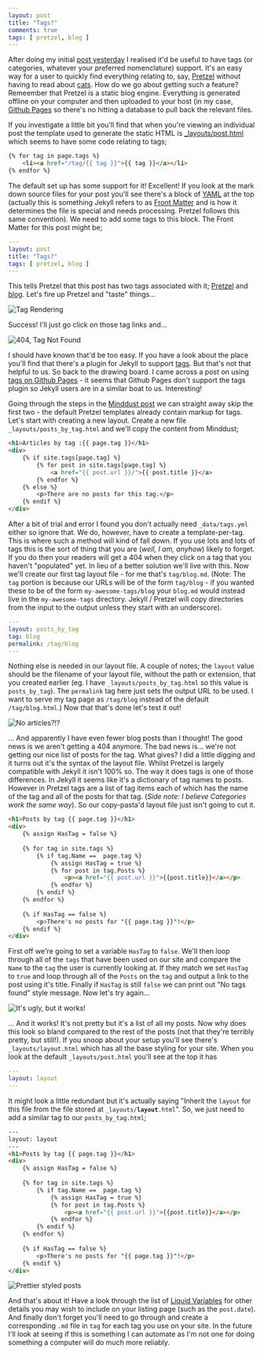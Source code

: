 ```yaml
--- 
layout: post
title: "Tags?"
comments: true
tags: [ pretzel, blog ]
---
```


After doing my initial [post yesterday](/2015/08/30/myfirstpost.html) I realised it'd be useful to have tags (or categories, whatever your preferred nomenclature) support. It's an easy way for a user to quickly find everything relating to, say, [Pretzel](/tag/pretzel) without having to read about [cats](/tag/cats). How do we go about getting such a feature? Remeember that Pretzel is a static blog engine. Everything is generated offline on your computer and then uploaded to your host (in my case, [Github Pages](https://pages.github.com) so there's no hitting a database to pull back the relevant files.

If you investigate a little bit you'll find that when you're viewing an individual post the template used to generate the static HTML is [_layouts/post.html](https://github.com/MrMDavidson/mrmdavidson.github.io/blob/a3b3e198dbecbbe6e86893ab0276963eb694cf70/_layouts/post.html) which seems to have some code relating to tags;

````html
{% for tag in page.tags %}
	<li><a href="/tag/{{ tag }}">{{ tag }}</a></li>
{% endfor %}
````

The default set up has some support for it! Excellent! If you look at the mark down source files for your post you'll see there's a block of [YAML](http://yaml.org) at the top (actually this is something Jekyll refers to as [Front Matter](http://jekyllrb.com/docs/frontmatter/) and is how it determines the file is special and needs processing. Pretzel follows this same convention). We need to add some tags to this block. The Front Matter for this post might be;

````yaml
---
layout: post
title: "Tags?"
tags: [ pretzel, blog ]
---
````

This tells Pretzel that this post has two tags associated with it; [Pretzel](/tag/pretzel) and [blog](/tag/blog). Let's fire up Pretzel and "taste" things...

![Tag Rendering](/img/posts/2015-08-31-tags/not-working-tags.png "Tag Rendering")

Success! I'll just go click on those tag links and...

![404, Tag Not Found](/img/posts/2015-08-31-tags/404-tag-not-found.png "Tag Not Found")

I should have known that'd be too easy. If you have a look about the place you'll find that there's a plugin for Jekyll to support [tags](http://jekyllrb.com/docs/plugins/#tags). But that's not that helpful to us. So back to the drawing board. I came across a post on using [tags on Github Pages](http://www.minddust.com/post/tags-and-categories-on-github-pages/) - it seems that Github Pages don't support the tags plugin so Jekyll users are in a similar boat to us. Interesting!

Going through the steps in the [Minddust post](http://www.minddust.com/post/tags-and-categories-on-github-pages/) we can straight away skip the first two - the default Pretzel templates already contain markup for tags. Let's start with creating a new layout. Create a new file `_layouts/posts_by_tag.html` and we'll copy the content from Minddust;

````html
<h1>Articles by tag :{{ page.tag }}</h1>
<div>
    {% if site.tags[page.tag] %}
        {% for post in site.tags[page.tag] %}
            <a href="{{ post.url }}/">{{ post.title }}</a>
        {% endfor %}
    {% else %}
        <p>There are no posts for this tag.</p>
    {% endif %}
</div>
````

After a bit of trial and error I found you don't actually need `_data/tags.yml` either so ignore that. We do, however, have to create a template-per-tag. This is where such a method will kind of fall down. If you use lots and lots of tags this is the sort of thing that you are (*well, I am, anyhow*) likely to forget. If you do then your readers will get a 404 when they click on a tag that you haven't "populated" yet. In lieu of a better solution we'll live with this. Now we'll create our first tag layout file - for me that's `tag/blog.md`. (Note: The `tag` portion is because our URLs will be of the form `tag/blog` - if you wanted these to be of the form `my-awesome-tags/blog` your `blog.md` would instead live in the `my-awesome-tags` directory. Jekyll / Pretzel will copy directories from the input to the output unless they start with an underscore).

````yaml
---
layout: posts_by_tag
tag: blog
permalink: /tag/blog
---
````

Nothing else is needed in our layout file. A couple of notes; the `layout` value should be the filename of your layout file, without the path or extension, that you created earlier  (eg. I have `_layouts/posts_by_tag.html` so this value is `posts_by_tag`). The `permalink` tag here just sets the output URL to be used. I want to serve my tag page as `/tag/blog` instead of the default `/tag/blog.html`.) Now that that's done let's test it out!

![No articles?!?](/img/posts/2015-08-31-tags/no-posts-for-tag.png "No posts for tag?")

... And apparently I have even fewer blog posts than I thought! The good news is we aren't getting a 404 anymore. The bad news is... we're not getting our nice list of posts for the tag. What gives? I did a little digging and it turns out it's the syntax of the layout file. Whilst Pretzel is largely compatible with Jekyll it isn't 100% so. The way it does tags is one of those differences. In Jekyll it seems like it's a dictionary of tag names to posts. However in Pretzel tags are a list of tag items each of which has the name of the tag and all of the posts for that tag. (*Side note: I believe Categories work the same way*). So our copy-pasta'd layout file just isn't going to cut it.

````html
<h1>Posts by tag {{ page.tag }}</h1>
<div>
    {% assign HasTag = false %}
    
    {% for tag in site.tags %}
        {% if tag.Name ==  page.tag %}
            {% assign HasTag = true %}
            {% for post in tag.Posts %}
                <p><a href="{{ post.url }}">{{post.title}}</a></p> 
            {% endfor %}
        {% endif %}
    {% endfor %}
    
    {% if HasTag == false %}
        <p>There's no posts for "{{ page.tag }}"!</p>
    {% endif %}
</div>
````

First off we're going to set a variable `HasTag` to `false`. We'll then loop through all of the `tags` that have been used on our site and compare the `Name` to the `tag` the user is currently looking at. If they match we set `HasTag` to `true` and loop through all of the `Posts` on the `tag` and output a link to the post using it's title. Finally if `HasTag` is still `false` we can print out "No tags found" style message. Now let's try again...

![It's ugly, but it works!](/img/posts/2015-08-31-tags/ugly-tagged-posts.png "It's ugly, but it works!")

... And it works! It's not pretty but it's a list of all my posts. Now why does this look so bland compared to the rest of the posts (not that they're terribly pretty, but still!). If you snoop about your setup you'll see there's `_layouts/layout.html` which has all the base styling for your site. When you look at the default `_layouts/post.html` you'll see at the top it has

````yaml
---
layout: layout
---
````

It might look a little redundant but it's actually saying "Inherit the `layout` for this file from the file stored at `_layouts/`**`layout`**`.html`". So, we just need to add a similar tag to our `posts_by_tag.html`;

````html
---
layout: layout
---
<h1>Posts by tag {{ page.tag }}</h1>
<div>
    {% assign HasTag = false %}
    
    {% for tag in site.tags %}
        {% if tag.Name ==  page.tag %}
            {% assign HasTag = true %}
            {% for post in tag.Posts %}
                <p><a href="{{ post.url }}">{{post.title}}</a></p> 
            {% endfor %}
        {% endif %}
    {% endfor %}
    
    {% if HasTag == false %}
        <p>There's no posts for "{{ page.tag }}"!</p>
    {% endif %}
</div>
````

![Prettier styled posts](/img/posts/2015-08-31-tags/styled-tagged-posts.png "Prettier styled posts")

And that's about it! Have a look through the list of [Liquid Variables](http://jekyllrb.com/docs/variables/) for other details you may wish to include on your listing page (such as the `post.date`). And finally don't forget you'll need to go through and create a corresponding `.md` file in `tag` for each tag you use on your site. In the future I'll look at seeing if this is something I can automate as I'm not one for doing something a computer will do much more reliably.